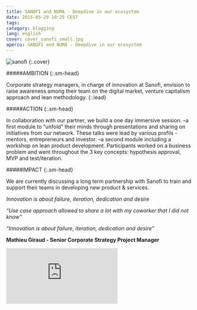 ```yaml
---
title: SANOFI and NUMA - Deepdive in our ecosystem
date: 2015-05-29 19:25 CEST
tags:
category: blogging
lang: english
cover: cover_sanofi_small.jpg
apercu: SANOFI and NUMA - Deepdive in our ecosystem
---
```


![sanofi](cover_sanofi.jpg)
{:.cover}

#####AMBITION
{:.sm-head}

Corporate strategy managers, in charge of innovation at Sanofi, envision to raise awareness among their team on the digital market, venture capitalism approach and lean methodology.
{:.lead}

#####ACTION
{:.sm-head}

In collaboration with our partner, we build a one day immersive session.
–a first module to “unfold” their minds through presentations and sharing on initiatives from our network. These talks were lead by various profils - mentors, entrepreneurs and investor.
–a second module including a workshop on lean product development. Participants worked on a business problem and went throughout the 3 key concepts: hypothesis approval, MVP and test/iteration.


#####IMPACT
{:.sm-head}

We are currently discussing a long term partnership with Sanofi to train and support their teams in developing new product & services.

*Innovation is about failure, iteration, dedication and desire*

*“Use case approach allowed to share a lot with my coworker that I did not know”*

*“Innovation is about failure, iteration, dedication and desire”*

**Mathieu Giraud - Senior Corporate Strategy Project Manager**

<div class="fluid second">
	<div class="mask">
		<iframe src="https://www.youtube.com/embed/I_TmfbKI1Ig" frameborder="0" allowfullscreen></iframe>
	</div>
</div>

